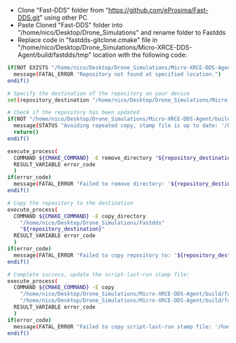 - Clone "Fast-DDS" folder from "https://github.com/eProsima/Fast-DDS.git" using other PC
- Paste Cloned "Fast-DDS" folder into "/home/nico/Desktop/Drone_Simulations" and rename folder to Fastdds
- Replace code in "fastdds-gitclone.cmake" file in "/home/nico/Desktop/Drone_Simulations/Micro-XRCE-DDS-Agent/build/fastdds/tmp" location with the following code:

```bash
if(NOT EXISTS "/home/nico/Desktop/Drone_Simulations/Micro-XRCE-DDS-Agent/build/fastdds/src/fastdds-stamp/fastdds-gitinfo.txt")
  message(FATAL_ERROR "Repository not found at specified location.")
endif()

# Specify the destination of the repository on your device
set(repository_destination "/home/nico/Desktop/Drone_Simulations/Micro-XRCE-DDS-Agent/build/fastdds/src/fastdds")

# Check if the repository has been updated
if(NOT "/home/nico/Desktop/Drone_Simulations/Micro-XRCE-DDS-Agent/build/fastdds/src/fastdds-stamp/fastdds-gitinfo.txt" IS_NEWER_THAN "/home/nico/Desktop/Drone_Simulations/Micro-XRCE-DDS-Agent/build/fastdds/src/fastdds-stamp/fastdds-gitclone-lastrun.txt")
  message(STATUS "Avoiding repeated copy, stamp file is up to date: '/home/nico/Desktop/Drone_Simulations/Micro-XRCE-DDS-Agent/build/fastdds/src/fastdds-stamp/fastdds-gitclone-lastrun.txt'")
  return()
endif()

execute_process(
  COMMAND ${CMAKE_COMMAND} -E remove_directory "${repository_destination}"
  RESULT_VARIABLE error_code
  )
if(error_code)
  message(FATAL_ERROR "Failed to remove directory: '${repository_destination}'")
endif()

# Copy the repository to the destination
execute_process(
  COMMAND ${CMAKE_COMMAND} -E copy_directory
    "/home/nico/Desktop/Drone_Simulations/Fastdds"
    "${repository_destination}"
  RESULT_VARIABLE error_code
  )
if(error_code)
  message(FATAL_ERROR "Failed to copy repository to: '${repository_destination}'")
endif()

# Complete success, update the script-last-run stamp file:
execute_process(
  COMMAND ${CMAKE_COMMAND} -E copy
    "/home/nico/Desktop/Drone_Simulations/Micro-XRCE-DDS-Agent/build/fastdds/src/fastdds-stamp/fastdds-gitinfo.txt"
    "/home/nico/Desktop/Drone_Simulations/Micro-XRCE-DDS-Agent/build/fastdds/src/fastdds-stamp/fastdds-gitclone-lastrun.txt"
  RESULT_VARIABLE error_code
  )
if(error_code)
  message(FATAL_ERROR "Failed to copy script-last-run stamp file: '/home/nico/Desktop/Drone_Simulations/Micro-XRCE-DDS-Agent/build/fastdds/src/fastdds-stamp/fastdds-gitclone-lastrun.txt'")
endif()

```
